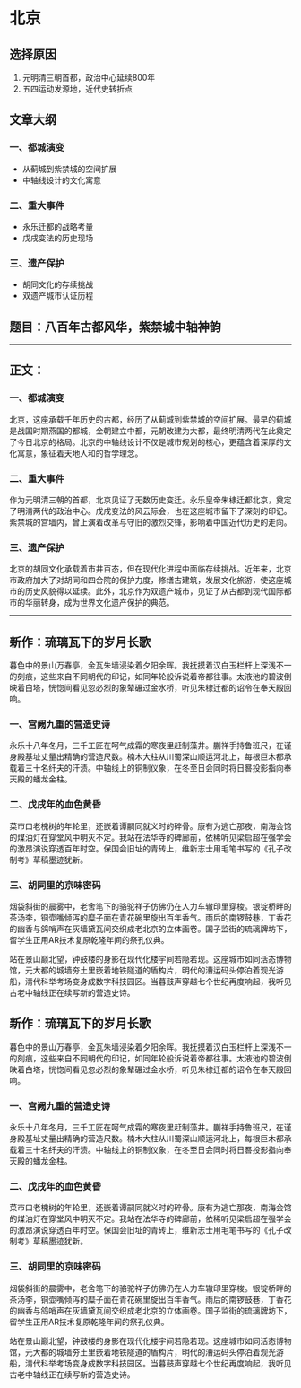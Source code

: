 # 北京

## 选择原因
1. 元明清三朝首都，政治中心延续800年
2. 五四运动发源地，近代史转折点

## 文章大纲
### 一、都城演变
- 从蓟城到紫禁城的空间扩展
- 中轴线设计的文化寓意

### 二、重大事件
- 永乐迁都的战略考量
- 戊戌变法的历史现场

### 三、遗产保护
- 胡同文化的存续挑战
- 双遗产城市认证历程

## 题目：八百年古都风华，紫禁城中轴神韵

---

## 正文：

### 一、都城演变

北京，这座承载千年历史的古都，经历了从蓟城到紫禁城的空间扩展。最早的蓟城是战国时期燕国的都城，金朝建立中都，元朝改建为大都，最终明清两代在此奠定了今日北京的格局。北京的中轴线设计不仅是城市规划的核心，更蕴含着深厚的文化寓意，象征着天地人和的哲学理念。

### 二、重大事件

作为元明清三朝的首都，北京见证了无数历史变迁。永乐皇帝朱棣迁都北京，奠定了明清两代的政治中心。戊戌变法的风云际会，也在这座城市留下了深刻的印记。紫禁城的宫墙内，曾上演着改革与守旧的激烈交锋，影响着中国近代历史的走向。

### 三、遗产保护

北京的胡同文化承载着市井百态，但在现代化进程中面临存续挑战。近年来，北京市政府加大了对胡同和四合院的保护力度，修缮古建筑，发展文化旅游，使这座城市的历史风貌得以延续。此外，北京作为双遗产城市，见证了从古都到现代国际都市的华丽转身，成为世界文化遗产保护的典范。

---
## 新作：琉璃瓦下的岁月长歌

暮色中的景山万春亭，金瓦朱墙浸染着夕阳余晖。我抚摸着汉白玉栏杆上深浅不一的刻痕，这些来自不同朝代的印记，如同年轮般诉说着帝都往事。太液池的碧波倒映着白塔，恍惚间看见忽必烈的象辇碾过金水桥，听见朱棣迁都的诏令在奉天殿回响。

### 一、宫阙九重的营造史诗

永乐十八年冬月，三千工匠在呵气成霜的寒夜里赶制藻井。蒯祥手持鲁班尺，在谨身殿基址丈量出精确的营造尺数。楠木大柱从川蜀深山顺运河北上，每根巨木都承载着三十名纤夫的汗渍。中轴线上的铜制仪象，在冬至日会同时将日晷投影指向奉天殿的蟠龙金柱。

### 二、戊戌年的血色黄昏

菜市口老槐树的年轮里，还嵌着谭嗣同就义时的碎骨。康有为逃亡那夜，南海会馆的煤油灯在穿堂风中明灭不定。我站在法华寺的碑廊前，依稀听见梁启超在强学会的激昂演说穿透百年时空。保国会旧址的青砖上，维新志士用毛笔书写的《孔子改制考》草稿墨迹犹新。

### 三、胡同里的京味密码

烟袋斜街的晨雾中，老舍笔下的骆驼祥子仿佛仍在人力车辙印里穿梭。银锭桥畔的茶汤李，铜壶嘴倾泻的糜子面在青花碗里旋出百年香气。雨后的南锣鼓巷，丁香花的幽香与鸽哨声在灰墙黛瓦间交织成老北京的立体画卷。国子监街的琉璃牌坊下，留学生正用AR技术复原乾隆年间的祭孔仪典。

站在景山巅北望，钟鼓楼的身影在现代化楼宇间若隐若现。这座城市如同活态博物馆，元大都的城墙夯土里嵌着地铁隧道的盾构片，明代的漕运码头停泊着观光游船，清代科举考场变身成数字科技园区。当暮鼓声穿越七个世纪再度响起，我听见古老中轴线正在续写新的营造史诗。

## 新作：琉璃瓦下的岁月长歌

暮色中的景山万春亭，金瓦朱墙浸染着夕阳余晖。我抚摸着汉白玉栏杆上深浅不一的刻痕，这些来自不同朝代的印记，如同年轮般诉说着帝都往事。太液池的碧波倒映着白塔，恍惚间看见忽必烈的象辇碾过金水桥，听见朱棣迁都的诏令在奉天殿回响。

### 一、宫阙九重的营造史诗

永乐十八年冬月，三千工匠在呵气成霜的寒夜里赶制藻井。蒯祥手持鲁班尺，在谨身殿基址丈量出精确的营造尺数。楠木大柱从川蜀深山顺运河北上，每根巨木都承载着三十名纤夫的汗渍。中轴线上的铜制仪象，在冬至日会同时将日晷投影指向奉天殿的蟠龙金柱。

### 二、戊戌年的血色黄昏

菜市口老槐树的年轮里，还嵌着谭嗣同就义时的碎骨。康有为逃亡那夜，南海会馆的煤油灯在穿堂风中明灭不定。我站在法华寺的碑廊前，依稀听见梁启超在强学会的激昂演说穿透百年时空。保国会旧址的青砖上，维新志士用毛笔书写的《孔子改制考》草稿墨迹犹新。

### 三、胡同里的京味密码

烟袋斜街的晨雾中，老舍笔下的骆驼祥子仿佛仍在人力车辙印里穿梭。银锭桥畔的茶汤李，铜壶嘴倾泻的糜子面在青花碗里旋出百年香气。雨后的南锣鼓巷，丁香花的幽香与鸽哨声在灰墙黛瓦间交织成老北京的立体画卷。国子监街的琉璃牌坊下，留学生正用AR技术复原乾隆年间的祭孔仪典。

站在景山巅北望，钟鼓楼的身影在现代化楼宇间若隐若现。这座城市如同活态博物馆，元大都的城墙夯土里嵌着地铁隧道的盾构片，明代的漕运码头停泊着观光游船，清代科举考场变身成数字科技园区。当暮鼓声穿越七个世纪再度响起，我听见古老中轴线正在续写新的营造史诗。